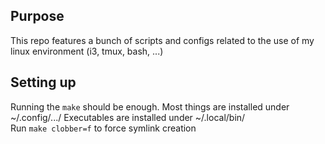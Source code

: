 ## Purpose

This repo features a bunch of scripts and configs related to
the use of my linux environment (i3, tmux, bash, ...)

## Setting up
Running the `make` should be enough. Most things are installed under ~/.config/.../
Executables are installed under ~/.local/bin/  
Run `make clobber=f` to force symlink creation
